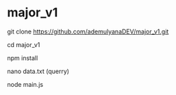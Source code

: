 # major_v1

git clone https://github.com/ademulyanaDEV/major_v1.git

cd major_v1

npm install

nano data.txt (querry)

node main.js
